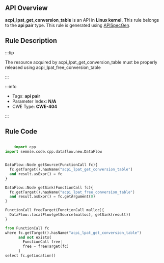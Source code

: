 ---
---


## API Overview
**acpi_lpat_get_conversion_table** is an API in **Linux kernel**. This rule belongs to the **api pair** type. This rule is generated using [APISpecGen](../../tools/APISpecGen).
## Rule Description

:::tip

The resource acquired by acpi_lpat_get_conversion_table must be properly released using acpi_lpat_free_conversion_table

:::

:::info

- Tags: **api pair**
- Parameter Index: **N/A**
- CWE Type: **CWE-404**

:::

## Rule Code
```python

    import cpp
import semmle.code.cpp.dataflow.new.DataFlow


DataFlow::Node getSource(FunctionCall fc){
  fc.getTarget().hasName("acpi_lpat_get_conversion_table")
  and result.asExpr() = fc
}

DataFlow::Node getSink(FunctionCall fc){
  fc.getTarget().hasName("acpi_lpat_free_conversion_table")
  and result.asExpr() = fc.getArgument(0)
}

FunctionCall freeTarget(FunctionCall malloc){
  DataFlow::localFlow(getSource(malloc), getSink(result))
}

from FunctionCall fc
where fc.getTarget().hasName("acpi_lpat_get_conversion_table")
      and not exists(
        FunctionCall free| 
        free = freeTarget(fc)
      )
select fc.getLocation()

    
```